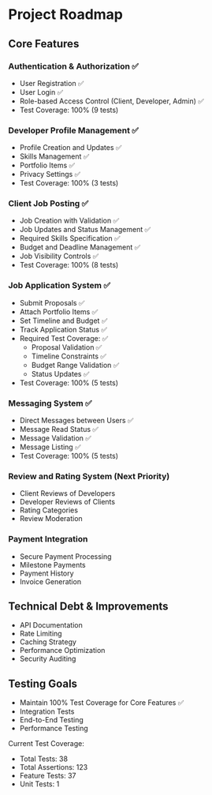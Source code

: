 # Project Roadmap

## Core Features

### Authentication & Authorization ✅
- User Registration ✅
- User Login ✅
- Role-based Access Control (Client, Developer, Admin) ✅
- Test Coverage: 100% (9 tests)

### Developer Profile Management ✅
- Profile Creation and Updates ✅
- Skills Management ✅
- Portfolio Items ✅
- Privacy Settings ✅
- Test Coverage: 100% (3 tests)

### Client Job Posting ✅
- Job Creation with Validation ✅
- Job Updates and Status Management ✅
- Required Skills Specification ✅
- Budget and Deadline Management ✅
- Job Visibility Controls ✅
- Test Coverage: 100% (8 tests)

### Job Application System ✅
- Submit Proposals ✅
- Attach Portfolio Items ✅
- Set Timeline and Budget ✅
- Track Application Status ✅
- Required Test Coverage: ✅
  - Proposal Validation ✅
  - Timeline Constraints ✅
  - Budget Range Validation ✅
  - Status Updates ✅
- Test Coverage: 100% (5 tests)

### Messaging System ✅
- Direct Messages between Users ✅
- Message Read Status ✅
- Message Validation ✅
- Message Listing ✅
- Test Coverage: 100% (5 tests)

### Review and Rating System (Next Priority)
- Client Reviews of Developers
- Developer Reviews of Clients
- Rating Categories
- Review Moderation

### Payment Integration
- Secure Payment Processing
- Milestone Payments
- Payment History
- Invoice Generation

## Technical Debt & Improvements
- API Documentation
- Rate Limiting
- Caching Strategy
- Performance Optimization
- Security Auditing

## Testing Goals
- Maintain 100% Test Coverage for Core Features ✅
- Integration Tests
- End-to-End Testing
- Performance Testing

Current Test Coverage:
- Total Tests: 38
- Total Assertions: 123
- Feature Tests: 37
- Unit Tests: 1
